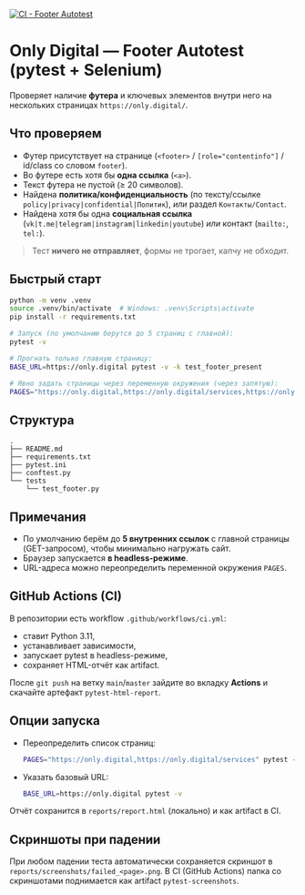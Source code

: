 [![CI - Footer Autotest](https://github.com/USER/only-footer-autotest/actions/workflows/ci.yml/badge.svg)](https://github.com/USER/only-footer-autotest/actions/workflows/ci.yml)


# Only Digital — Footer Autotest (pytest + Selenium)

Проверяет наличие **футера** и ключевых элементов внутри него на нескольких страницах `https://only.digital/`.

## Что проверяем
- Футер присутствует на странице (`<footer>` / `[role="contentinfo"]` / id/class со словом `footer`).
- Во футере есть хотя бы **одна ссылка** (`<a>`).
- Текст футера не пустой (≥ 20 символов).
- Найдена **политика/конфиденциальность** (по тексту/ссылке `policy|privacy|confidential|Политик`), *или* раздел `Контакты/Contact`.
- Найдена хотя бы одна **социальная ссылка** (`vk|t.me|telegram|instagram|linkedin|youtube`) *или* контакт (`mailto:`, `tel:`).

> Тест **ничего не отправляет**, формы не трогает, капчу не обходит.

## Быстрый старт

```bash
python -m venv .venv
source .venv/bin/activate  # Windows: .venv\Scripts\activate
pip install -r requirements.txt

# Запуск (по умолчанию берутся до 5 страниц с главной):
pytest -v

# Прогнать только главную страницу:
BASE_URL=https://only.digital pytest -v -k test_footer_present

# Явно задать страницы через переменную окружения (через запятую):
PAGES="https://only.digital,https://only.digital/services,https://only.digital/cases" pytest -v
```

## Структура
```
.
├── README.md
├── requirements.txt
├── pytest.ini
├── conftest.py
└── tests
    └── test_footer.py
```

## Примечания
- По умолчанию берём до **5 внутренних ссылок** с главной страницы (GET-запросом), чтобы минимально нагружать сайт.
- Браузер запускается **в headless-режиме**.
- URL-адреса можно переопределить переменной окружения `PAGES`.



## GitHub Actions (CI)
В репозитории есть workflow `.github/workflows/ci.yml`:
- ставит Python 3.11,
- устанавливает зависимости,
- запускает pytest в headless-режиме,
- сохраняет HTML-отчёт как artifact.

После `git push` на ветку `main`/`master` зайдите во вкладку **Actions** и скачайте артефакт `pytest-html-report`.

## Опции запуска
- Переопределить список страниц:
  ```bash
  PAGES="https://only.digital,https://only.digital/services" pytest -v
  ```
- Указать базовый URL:
  ```bash
  BASE_URL=https://only.digital pytest -v
  ```
Отчёт сохранится в `reports/report.html` (локально) и как artifact в CI.



## Скриншоты при падении
При любом падении теста автоматически сохраняется скриншот в `reports/screenshots/failed_<page>.png`.
В CI (GitHub Actions) папка со скриншотами поднимается как artifact `pytest-screenshots`.
